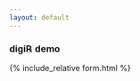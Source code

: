 ```yaml
---
layout: default
---
```

### digi&#8478; demo

<script>
//==================header
//institiute
doc.setTextColor(c0);
doc.setFont("times", "bold");
doc.setFontSize(f4);
doc.text("Orthosam", 203, 15, null, null, "right");
doc.setFont("times", "normal");
//consultant
doc.setFontSize(f3);
doc.text("Dr Samuel Manoj Cherukuri",203, 25, null, null, "right");
//degree
doc.setFontSize(f0);
doc.text("M.S Ortho.", 203, 30, null, null, "right");
//post
doc.setFontSize(f2);
doc.text("Consultant", 203, 35, null, null, "right");
//address
doc.setFontSize(f0);
doc.text("70-17-18/2B, Kakinada-03\n9866812555, mail@orthosam.com", 203, 42, null, null, "right");
//===============footer
doc.setFont("times", "normal");
doc.text("Dr Samuel Manoj Cherukuri",203, 285, null, null, "right");
doc.setFontSize(f0-3);
doc.text("Reg. No 95695",203, 290, null, null, "right");
function otherSignedInStuff(googleUser){}
</script>

{% include_relative form.html %}
